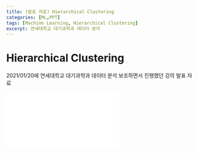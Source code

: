 ```yaml
---
title: (발표 자료) Hierarchical Clustering
categories: [ML,PPT]
tags: [Machine Learning, Hierarchical Clustering]
excerpt: 연세대학교 대기과학과 데이터 분석
---
```


# Hierarchical Clustering

2021/01/20에 연세대학교 대기과학과 데이터 분석 보조하면서 진행했던 강의 발표 자료

<embed src="/assets/pdf/210120_dHC.pdf" type="application/pdf" />

